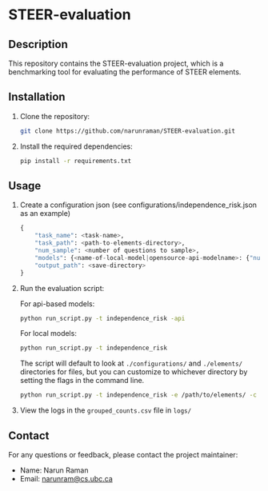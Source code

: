 # STEER-evaluation

## Description

This repository contains the STEER-evaluation project, which is a benchmarking tool for evaluating the performance of STEER elements.

## Installation

1. Clone the repository:

    ```bash
    git clone https://github.com/narunraman/STEER-evaluation.git
    ```

2. Install the required dependencies:

    ```bash
    pip install -r requirements.txt
    ```

## Usage
1. Create a configuration json (see configurations/independence_risk.json as an example)

    ```python
    {
        "task_name": <task-name>,
        "task_path": <path-to-elements-directory>,
        "num_sample": <number of questions to sample>,
        "models": {<name-of-local-model|opensource-api-modelname>: {"num_gpus": <number-of-gpus>}},
        "output_path": <save-directory>
    }
    ```

2. Run the evaluation script:

    For api-based models: 
    ```bash
    python run_script.py -t independence_risk -api
    ```

    For local models:
    ```bash
    python run_script.py -t independence_risk
    ```

    The script will default to look at `./configurations/` and `./elements/` directories for files, but you can customize to whichever directory by setting the flags in the command line.
    ```bash
    python run_script.py -t independence_risk -e /path/to/elements/ -c /path/to/configurations
    ```
    

3. View the logs in the `grouped_counts.csv` file in `logs/`


## Contact

For any questions or feedback, please contact the project maintainer:

- Name: Narun Raman
- Email: narunram@cs.ubc.ca
